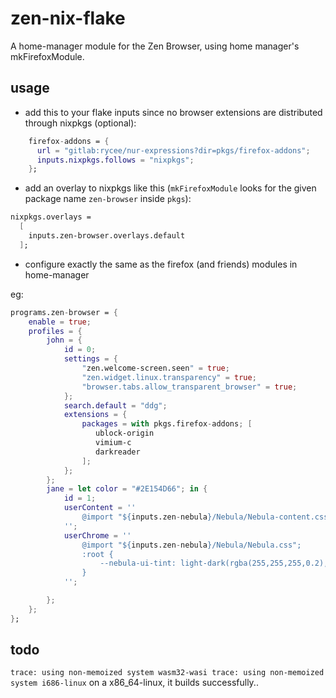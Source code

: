 # zen-nix-flake
A home-manager module for the Zen Browser, using home manager's mkFirefoxModule.


## usage

- add this to your flake inputs since no browser extensions are distributed through nixpkgs (optional):
``` nix
    firefox-addons = {
      url = "gitlab:rycee/nur-expressions?dir=pkgs/firefox-addons";
      inputs.nixpkgs.follows = "nixpkgs";
    };
```
- add an overlay to nixpkgs like this (`mkFirefoxModule` looks for the given package name `zen-browser` inside `pkgs`):
``` nix
nixpkgs.overlays =
  [
    inputs.zen-browser.overlays.default
  ];

```

- configure exactly the same as the firefox (and friends) modules in home-manager

eg:
```nix
programs.zen-browser = {
    enable = true;
    profiles = {
        john = {
            id = 0;
            settings = {
                "zen.welcome-screen.seen" = true;
                "zen.widget.linux.transparency" = true;
                "browser.tabs.allow_transparent_browser" = true;
            };
            search.default = "ddg";
            extensions = {
                packages = with pkgs.firefox-addons; [
                   ublock-origin
                   vimium-c
                   darkreader
                ];
            };
        };
        jane = let color = "#2E154D66"; in {
            id = 1;
            userContent = ''
                @import "${inputs.zen-nebula}/Nebula/Nebula-content.css";
            '';
            userChrome = ''
                @import "${inputs.zen-nebula}/Nebula/Nebula.css";
                :root {
                    --nebula-ui-tint: light-dark(rgba(255,255,255,0.2),${color}); /* Edit the color values to change the tint of sidebar and etc. */
                }
            '';

        };
    };
};
```

## todo
``trace: using non-memoized system wasm32-wasi
trace: using non-memoized system i686-linux``
on a x86_64-linux, it builds successfully..

